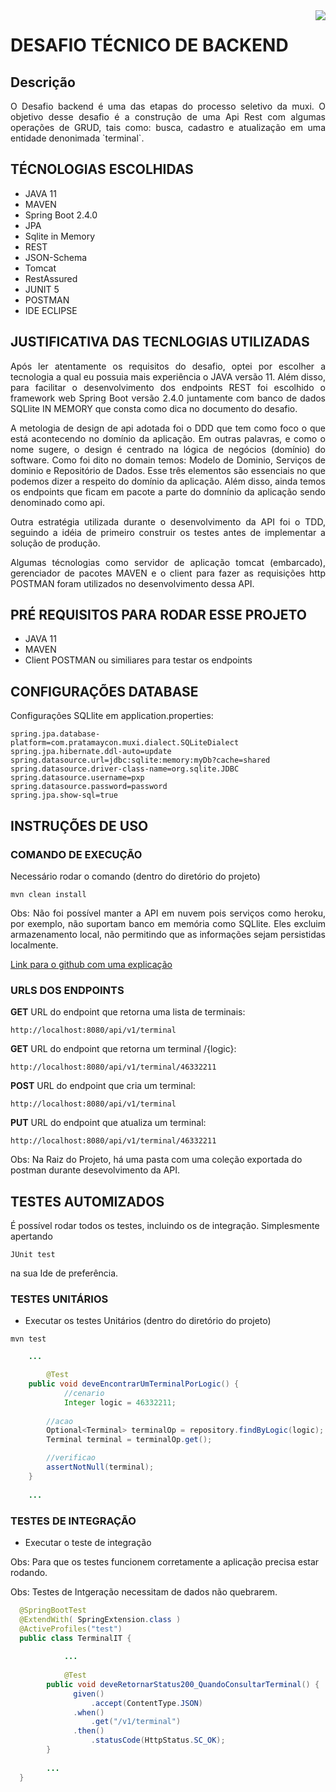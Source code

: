 
<img align="right" src="http://www.muxi.com.br/portugues/wp-content/uploads/sites/2/thegem-logos/logo_d06ebca587fae12271450c25cf2e3654_1x.png">

# DESAFIO TÉCNICO DE BACKEND

## Descrição

<p align="justify">
O Desafio backend é uma das etapas do processo seletivo da muxi. O objetivo desse desafio é a construção de uma Api Rest com algumas operações de GRUD, tais como: busca, cadastro e atualização em uma entidade denonimada `terminal`. </p>

## TÉCNOLOGIAS ESCOLHIDAS

- JAVA 11
- MAVEN
- Spring Boot 2.4.0
- JPA
- Sqlite in Memory
- REST
- JSON-Schema
- Tomcat
- RestAssured
- JUNIT 5
- POSTMAN
- IDE ECLIPSE

## JUSTIFICATIVA DAS TECNLOGIAS UTILIZADAS

<p align="justify">
Após ler atentamente os requisitos do desafio, optei por escolher a tecnologia a qual eu possuia mais experiência o JAVA versão 11. Além disso, para facilitar o desenvolvimento dos endpoints REST foi escolhido o framework web Spring Boot versão 2.4.0 juntamente com banco de dados SQLlite IN MEMORY que consta como dica no documento do desafio. </p>

<p align="justify">
A metologia de design de api adotada foi o DDD que tem como foco o que está acontecendo no domínio da aplicação. Em outras palavras, e como o nome sugere, o design é centrado na lógica de negócios (domínio) do software. Como foi dito no domain temos: Modelo de Dominio, Serviços de dominio e Repositório de Dados. Esse três elementos são essenciais no que podemos dizer a respeito do domínio da aplicação. Além disso, ainda temos os endpoints que ficam em pacote a parte do domnínio da aplicação sendo denominado como api. </p>

<p align="justify">
Outra estratégia utilizada durante o desenvolvimento da API foi o TDD, seguindo a idéia de primeiro construir os testes antes de implementar a solução de produção. </p>

<p align="justify">
Algumas técnologias como servidor de aplicação tomcat (embarcado), gerenciador de pacotes MAVEN e o client para fazer as requisições http POSTMAN foram utilizados no desenvolvimento dessa API. </p>

## PRÉ REQUISITOS PARA RODAR ESSE PROJETO

- JAVA 11
- MAVEN
- Client POSTMAN ou similiares para testar os endpoints

## CONFIGURAÇÕES DATABASE
Configurações SQLlite
em application.properties:
```
spring.jpa.database-platform=com.pratamaycon.muxi.dialect.SQLiteDialect
spring.jpa.hibernate.ddl-auto=update
spring.datasource.url=jdbc:sqlite:memory:myDb?cache=shared
spring.datasource.driver-class-name=org.sqlite.JDBC
spring.datasource.username=pxp
spring.datasource.password=password
spring.jpa.show-sql=true
```

## INSTRUÇÕES DE USO

### COMANDO DE EXECUÇÃO

Necessário rodar o comando (dentro do diretório do projeto)

`mvn clean install`

<p align="justify">
Obs: Não foi possível manter a API em nuvem pois serviços como heroku, por exemplo, não suportam banco em memória como SQLlite. Eles excluim armazenamento local, não permitindo que as informações sejam persistidas localmente. 
</p>

[Link para o github com uma explicação](https://stackoverflow.com/questions/27663075/download-sqlite-database-from-heroku)

### URLS DOS ENDPOINTS

**GET**
URL do endpoint que retorna uma lista de terminais:

`http://localhost:8080/api/v1/terminal`

**GET**
URL do endpoint que retorna um terminal /{logic}:

`http://localhost:8080/api/v1/terminal/46332211`

**POST**
URL do endpoint que cria um terminal:

`http://localhost:8080/api/v1/terminal`

**PUT**
URL do endpoint que atualiza um terminal:

`http://localhost:8080/api/v1/terminal/46332211`

Obs: Na Raiz do Projeto, há uma pasta com uma coleção exportada do postman durante desevolvimento da API.

## TESTES AUTOMIZADOS

É possível rodar todos os testes, incluindo os de integração. Simplesmente apertando 

`JUnit test`

na sua Ide de preferência.

### TESTES UNITÁRIOS 

- Executar os testes Unitários (dentro do diretório do projeto)

`mvn test` 

```java
	...

    	@Test
	public void deveEncontrarUmTerminalPorLogic() {
    		//cenario
    		Integer logic = 46332211;
    	
		//acao
		Optional<Terminal> terminalOp = repository.findByLogic(logic);
		Terminal terminal = terminalOp.get();

		//verificao
		assertNotNull(terminal);
	}
	
	...
```

### TESTES DE INTEGRAÇÃO

- Executar o teste de integração 

Obs: Para que os testes funcionem corretamente a aplicação precisa estar rodando.

Obs: Testes de Intgeração necessitam de dados não quebrarem.

```java
  @SpringBootTest
  @ExtendWith( SpringExtension.class )
  @ActiveProfiles("test")
  public class TerminalIT {
  
    	    ...
    
    	    @Test
	    public void deveRetornarStatus200_QuandoConsultarTerminal() {
		      given() 
			      .accept(ContentType.JSON)
		      .when()
			      .get("/v1/terminal")
		      .then()
			      .statusCode(HttpStatus.SC_OK);
	    }
 
 	    ...
  }

```
